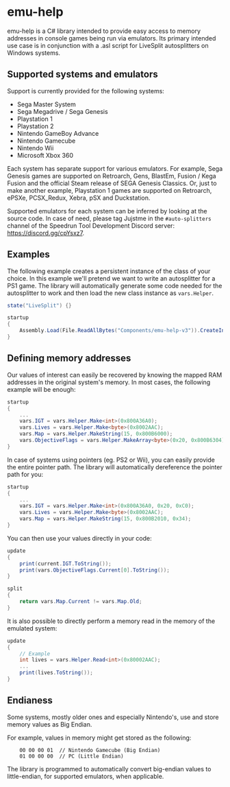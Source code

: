 # emu-help

emu-help is a C# library intended to provide easy access to memory addresses in console games being run via emulators.
Its primary intended use case is in conjunction with a .asl script for LiveSplit autosplitters on Windows systems.

## Supported systems and emulators

Support is currently provided for the following systems:
- Sega Master System
- Sega Megadrive / Sega Genesis
- Playstation 1
- Playstation 2
- Nintendo GameBoy Advance
- Nintendo Gamecube
- Nintendo Wii
- Microsoft Xbox 360

Each system has separate support for various emulators. For example, Sega Genesis games are supported on Retroarch, Gens, BlastEm, Fusion / Kega Fusion and the official Steam release of SEGA Genesis Classics. Or, just to make another example, Playstation 1 games are supported on Retroarch, ePSXe, PCSX_Redux, Xebra, pSX and Duckstation.

Supported emulators for each system can be inferred by looking at the source code. In case of need, please tag Jujstme in the `#auto-splitters` channel of the Speedrun Tool Development Discord server: https://discord.gg/cpYsxz7.

## Examples

The following example creates a persistent instance of the class of your choice. In this example we'll pretend we want to write an autosplitter for a PS1 game.
The library will automatically generate some code needed for the autosplitter to work and then load the new class instance as `vars.Helper`.

```cs
state("LiveSplit") {}

startup
{
    Assembly.Load(File.ReadAllBytes("Components/emu-help-v3")).CreateInstance("PS1");
}
```

## Defining memory addresses

Our values of interest can easily be recovered by knowing the mapped RAM addresses in the original system's memory.
In most cases, the following example will be enough:

```cs
startup
{
    ...
    vars.IGT = vars.Helper.Make<int>(0x800A36A0);
    vars.Lives = vars.Helper.Make<byte>(0x8002AAC);
    vars.Map = vars.Helper.MakeString(15, 0x800B6000);
    vars.ObjectiveFlags = vars.Helper.MakeArray<byte>(0x20, 0x800B6304);
}
```

In case of systems using pointers (eg. PS2 or Wii), you can easily provide the entire pointer path. The library will automatically dereference the pointer path for you:

```cs
startup
{
    ...
    vars.IGT = vars.Helper.Make<int>(0x800A36A0, 0x20, 0xC0);
    vars.Lives = vars.Helper.Make<byte>(0x8002AAC);
    vars.Map = vars.Helper.MakeString(15, 0x800B2010, 0x34);
}
```

You can then use your values directly in your code:

```cs
update
{
    print(current.IGT.ToString());
    print(vars.ObjectiveFlags.Current[0].ToString());
}

split
{
    return vars.Map.Current != vars.Map.Old;
}
```

It is also possible to directly perform a memory read in the memory of the emulated system:

```cs
update
{
    // Example
    int lives = vars.Helper.Read<int>(0x80002AAC);
    ...
    print(lives.ToString());
}
```

## Endianess

Some systems, mostly older ones and especially Nintendo's, use and store memory values as Big Endian.

For example, values in memory might get stored as the following:
```
    00 00 00 01  // Nintendo Gamecube (Big Endian)
    01 00 00 00  // PC (Little Endian)
```

The library is programmed to automatically convert big-endian values to little-endian, for supported emulators, when applicable.


